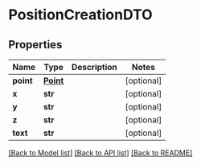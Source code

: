 # PositionCreationDTO

## Properties
Name | Type | Description | Notes
------------ | ------------- | ------------- | -------------
**point** | [**Point**](Point.md) |  | [optional] 
**x** | **str** |  | [optional] 
**y** | **str** |  | [optional] 
**z** | **str** |  | [optional] 
**text** | **str** |  | [optional] 

[[Back to Model list]](../README.md#documentation-for-models) [[Back to API list]](../README.md#documentation-for-api-endpoints) [[Back to README]](../README.md)

